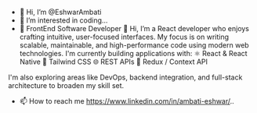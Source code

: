- 👋 Hi, I’m @EshwarAmbati
- 👀 I’m interested in coding...
- 💞️ FrontEnd Software Developer
👋 Hi, I’m a React developer who enjoys crafting intuitive, user-focused interfaces. My focus is on writing scalable, maintainable, and high-performance code using modern web technologies.
I'm currently building applications with:
⚛️ React & React Native
💨 Tailwind CSS
🌐 REST APIs
🔄 Redux / Context API

I'm also exploring areas like DevOps, backend integration, and full-stack architecture to broaden my skill set.
- 📫 How to reach me https://www.linkedin.com/in/ambati-eshwar/..

<!---
EshwarAmbati/EshwarAmbati is a ✨ special ✨ repository because its `README.md` (this file) appears on your GitHub profile.
You can click the Preview link to take a look at your changes.
--->
